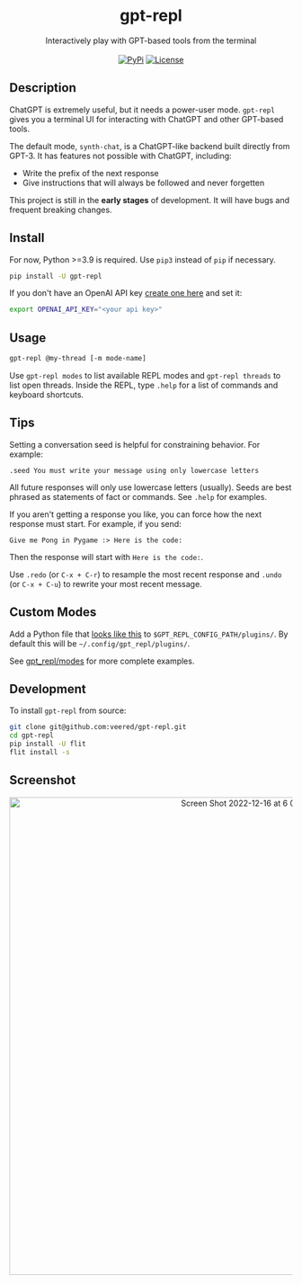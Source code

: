 <h1 align="center">gpt-repl</h1>
<p align="center">
    Interactively play with GPT-based tools from the terminal
    <br />
    <br />
    <a href="https://pypi.python.org/pypi/gpt-repl/"><img alt="PyPi" src="https://img.shields.io/pypi/v/gpt-repl.svg?style=flat-square"></a>
    <a href="https://github.com/veered/gpt-repl/blob/main/LICENSE"><img alt="License" src="https://img.shields.io/github/license/veered/gpt-repl.svg?style=flat-square"></a>
</p>

## Description
ChatGPT is extremely useful, but it needs a power-user mode. `gpt-repl` gives you a terminal UI for interacting with ChatGPT and other GPT-based tools.

The default mode, `synth-chat`, is a ChatGPT-like backend built directly from GPT-3. It has features not possible with ChatGPT, including:
- Write the prefix of the next response
- Give instructions that will always be followed and never forgetten

This project is still in the **early stages** of development. It will have bugs and frequent breaking changes.

## Install

For now, Python >=3.9 is required. Use `pip3` instead of `pip` if necessary.

```bash
pip install -U gpt-repl
```

If you don't have an OpenAI API key [create one here](https://beta.openai.com/account/api-keys) and set it:
```bash
export OPENAI_API_KEY="<your api key>"
```

## Usage
```bash
gpt-repl @my-thread [-m mode-name]
```

Use `gpt-repl modes` to list available REPL modes and `gpt-repl threads` to list open threads. Inside the REPL, type `.help` for a list of commands and keyboard shortcuts.

## Tips
Setting a conversation seed is helpful for constraining behavior. For example:
```
.seed You must write your message using only lowercase letters
```
All future responses will only use lowercase letters (usually). Seeds are best phrased as statements of fact or commands. See `.help` for examples.

If you aren't getting a response you like, you can force how the next response must start. For example, if you send:
```
Give me Pong in Pygame :> Here is the code:
```
Then the response will start with `Here is the code:`.

Use `.redo` (or `C-x + C-r`) to resample the most recent response and `.undo` (or `C-x + C-u`) to rewrite your most recent message.

## Custom Modes
Add a Python file that [looks like this](https://github.com/veered/gpt-repl/blob/main/examples/bruh_mode.py) to `$GPT_REPL_CONFIG_PATH/plugins/`. By default this will be `~/.config/gpt_repl/plugins/`.

See [gpt_repl/modes](https://github.com/veered/gpt-repl/tree/main/gpt_repl/modes) for more complete examples.

## Development
To install `gpt-repl` from source:
```bash
git clone git@github.com:veered/gpt-repl.git
cd gpt-repl
pip install -U flit
flit install -s
```

## Screenshot
<p align="center">
<img width="850" alt="Screen Shot 2022-12-16 at 6 09 31 PM" src="https://user-images.githubusercontent.com/247408/208211238-fe134de6-c3f3-4be2-b5bd-9f6bf3ec1fa3.png">
</p>
